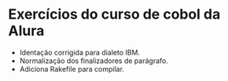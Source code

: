 # Exercícios do curso de cobol da Alura

- Identação corrigida para dialeto IBM.
- Normalização dos finalizadores de parágrafo.
- Adiciona Rakefile para compilar.

